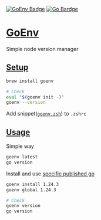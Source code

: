 <!-- https://badges.pages.dev/ -->
<!-- https://ileriayo.github.io/markdown-badges/#markdown-badges -->
[![GoEnv Badge](https://img.shields.io/badge/goenv-F4DD4B?logo=goenv&logoColor=white&style=flat)][Page-GoEnv]
[![Go Bardge](https://img.shields.io/badge/go-%2300ADD8.svg?style=flat&logo=go&logoColor=white)][Page-Go]

[Page-GoEnv]: https://github.com/go-nv/goenv#readme
[Page-Go]: https://endoflife.date/go

# [GoEnv][Page-GoEnv]

Simple node version manager

## [Setup](https://github.com/go-nv/goenv/blob/master/INSTALL.md#installation)

```bash
brew install goenv

# Check
eval "$(goenv init -)"
goenv --version
```

Add snippet([`goenv.zsh`](../.zshrc-block/goenv.zsh)) to `.zshrc`

## [Usage](https://github.com/go-nv/goenv/blob/master/COMMANDS.md#command-reference)

Simple way

```bash
goenv latest
go version
```

Install and use [specific published go][Page-Go]

```bash
goenv install 1.24.3
goenv global 1.24.3

# Check
goenv version
go version
```
